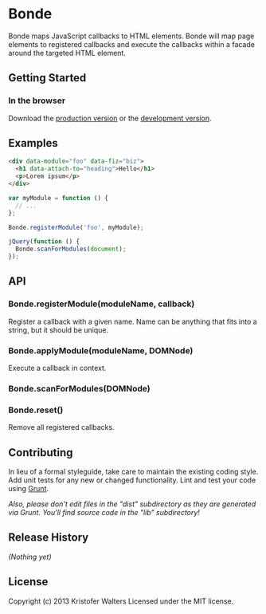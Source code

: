 # Bonde

Bonde maps JavaScript callbacks to HTML elements.
Bonde will map page elements to registered callbacks and execute the callbacks within a facade around the targeted HTML element.


## Getting Started
### In the browser
Download the [production version][min] or the [development version][max].

[min]: https://raw.github.com/kwltrs/bonde/master/dist/bonde.min.js
[max]: https://raw.github.com/kwltrs/bonde/master/dist/bonde.js

## Examples

```html
<div data-module="foo" data-fiz="biz">
  <h1 data-attach-to="heading">Hello</h1>
  <p>Lorem ipsum</p>
</div>
```

```javascript
var myModule = function () {
  // ...
};

Bonde.registerModule('foo', myModule);

jQuery(function () {
  Bonde.scanForModules(document);
});
```



## API

### Bonde.registerModule(moduleName, callback)

Register a callback with a given name.  Name can be anything that fits into a string, but it should be unique.

### Bonde.applyModule(moduleName, DOMNode)

Execute a callback in context.

### Bonde.scanForModules(DOMNode)

### Bonde.reset()

Remove all registered callbacks.


## Contributing
In lieu of a formal styleguide, take care to maintain the existing coding style. Add unit tests for any new or changed functionality. Lint and test your code using [Grunt](http://gruntjs.com/).

_Also, please don't edit files in the "dist" subdirectory as they are generated via Grunt. You'll find source code in the "lib" subdirectory!_

## Release History
_(Nothing yet)_

## License
Copyright (c) 2013 Kristofer Walters
Licensed under the MIT license.
